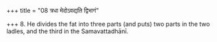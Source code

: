 +++
title = "08 त्रधा मेदोऽवद्यति द्विभागं"

+++
8. He divides the fat into three parts (and puts) two parts in the two ladles, and the third in the Samavattadhānī.
